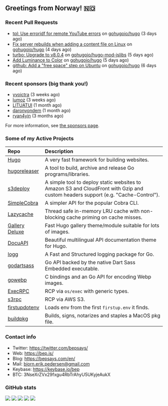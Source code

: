 ## Greetings from Norway! 🇳🇴

### Recent Pull Requests

- [tpl: Use erroridf for remote YouTube errors](https://github.com/gohugoio/hugo/pull/12385) on [gohugoio/hugo](https://github.com/gohugoio/hugo) (3 days ago)
- [ Fix server rebuilds when adding a content file on Linux](https://github.com/gohugoio/hugo/pull/12379) on [gohugoio/hugo](https://github.com/gohugoio/hugo) (4 days ago)
- [turbo: Upgrade to v8.0.4](https://github.com/gohugoio/hugo-mod-jslibs/pull/8) on [gohugoio/hugo-mod-jslibs](https://github.com/gohugoio/hugo-mod-jslibs) (5 days ago)
- [Add Luminance to Color](https://github.com/gohugoio/hugo/pull/12374) on [gohugoio/hugo](https://github.com/gohugoio/hugo) (5 days ago)
- [github: Add a &#34;free space&#34; step on Ubuntu](https://github.com/gohugoio/hugo/pull/12372) on [gohugoio/hugo](https://github.com/gohugoio/hugo) (6 days ago)

### Recent sponsors (big thank you!)

- [yvoictra](https://github.com/yvoictra) (3 weeks ago)
- [lumoz](https://github.com/lumoz) (3 weeks ago)
- [LITUATUI](https://github.com/LITUATUI) (1 month ago)
- [daronyondem](https://github.com/daronyondem) (1 month ago)
- [ryan4yin](https://github.com/ryan4yin) (3 months ago)

For more information, see [the sponsors page](https://github.com/sponsors/bep/).

### Some of my Active Projects

| Repo  | Description |
| :---------------------------------------- | :------------------------------------------- |
| [Hugo](https://github.com/gohugoio/hugo)|A very fast framework for building websites. |
| [hugoreleaser](https://github.com/gohugoio/hugoreleaser)| A tool to build, archive and release Go programs/libraries.  |
| [s3deploy](https://github.com/bep/s3deploy)| A simple tool to deploy static websites to Amazon S3 and CloudFront with Gzip and custom headers support (e.g. "Cache-Control").|
| [SimpleCobra](https://github.com/bep/simplecobra)|A simpler API for the popular Cobra CLI.|
| [Lazycache](https://github.com/bep/lazycache)| Thread safe in-memory LRU cache with non-blocking cache priming on cache misses.  |
| [Gallery Deluxe](https://github.com/bep/gallerydeluxe)|Fast Hugo gallery theme/module suitable for lots of images.  |
| [DocuAPI](https://github.com/bep/docuapi)| Beautiful multilingual API documentation theme for Hugo.  |
| [logg](https://github.com/bep/logg)| A Fast and Structured logging package for Go.  |
| [godartsass](https://github.com/bep/godartsass)| Go API backed by the native Dart Sass Embedded executable. |
| [gowebp](https://github.com/bep/gowebp)|C bindings and an Go API for encoding Webp images. |
| [ExecRPC](https://github.com/bep/execrpc)|RCP via `os/exec` with generic types.  |
| [s3rpc](https://github.com/bep/s3rpc)|RCP via AWS S3.|
| [firstupdotenv](https://github.com/bep/firstupdotenv)|Loads env from the first `firstup.env` it finds. |
| [buildpkg](https://github.com/bep/buildpkg)| Builds, signs, notarizes and staples a MacOS pkg file. |

### Contact info
- Twitter: https://twitter.com/bepsays/
- Web: https://bep.is/
- Blog: https://bepsays.com/en/
- Mail: bjorn.erik.pedersen@gmail.com
- Keybase: https://keybase.io/bep
- BTC: 3NseXrZVx29fxgu4RbTrAhyU5UKyjeAukX


### GitHub stats

![](https://github-profile-summary-cards.vercel.app/api/cards/profile-details?username=bep&theme=github)
![](https://github-profile-summary-cards.vercel.app/api/cards/repos-per-language?username=bep&theme=github)
![](https://github-profile-summary-cards.vercel.app/api/cards/most-commit-language?username=bep&theme=github)
![](https://github-profile-summary-cards.vercel.app/api/cards/stats?username=bep&theme=github)
![](https://github-profile-summary-cards.vercel.app/api/cards/productive-time?username=bep&theme=github)
